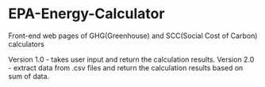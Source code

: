 # EPA-Energy-Calculator
Front-end web pages of GHG(Greenhouse) and SCC(Social Cost of Carbon) calculators

Version 1.0 - takes user input and return the calculation results.
Version 2.0 - extract data from .csv files and return the calculation results based on sum of data. 
